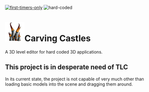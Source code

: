 [![first-timers-only](http://img.shields.io/badge/first--timers--only-friendly-blue.svg)](http://www.firsttimersonly.com/)
![hard-coded](https://img.shields.io/badge/hard-coded-ff69b4.svg)

# ![castle-icon](/core/assets/images/icon-64.png)Carving Castles
A 3D level editor for hard coded 3D applications.

## This project is in desperate need of TLC
In its current state, the project is not capable of very much other than loading basic models into the scene and dragging them around.

